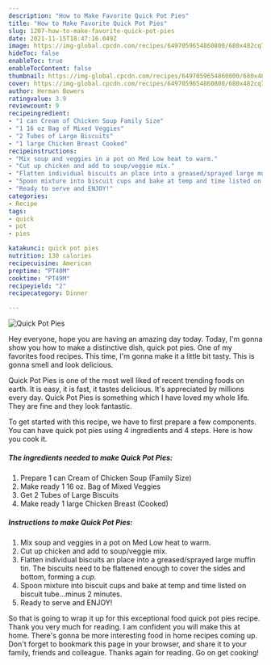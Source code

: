 ```yaml
---
description: "How to Make Favorite Quick Pot Pies"
title: "How to Make Favorite Quick Pot Pies"
slug: 1207-how-to-make-favorite-quick-pot-pies
date: 2021-11-15T18:47:16.049Z
image: https://img-global.cpcdn.com/recipes/6497059654860800/680x482cq70/quick-pot-pies-recipe-main-photo.jpg
hideToc: false
enableToc: true
enableTocContent: false
thumbnail: https://img-global.cpcdn.com/recipes/6497059654860800/680x482cq70/quick-pot-pies-recipe-main-photo.jpg
cover: https://img-global.cpcdn.com/recipes/6497059654860800/680x482cq70/quick-pot-pies-recipe-main-photo.jpg
author: Herman Bowers
ratingvalue: 3.9
reviewcount: 9
recipeingredient:
- "1 can Cream of Chicken Soup Family Size"
- "1 16 oz Bag of Mixed Veggies"
- "2 Tubes of Large Biscuits"
- "1 large Chicken Breast Cooked"
recipeinstructions:
- "Mix soup and veggies in a pot on Med Low heat to warm."
- "Cut up chicken and add to soup/veggie mix."
- "Flatten individual biscuits an place into a greased/sprayed large muffin tin. The biscuits need to be flattened enough to cover the sides and bottom, forming a *cup.*"
- "Spoon mixture into biscuit cups and bake at temp and time listed on biscuit tube...minus 2 minutes."
- "Ready to serve and ENJOY!"
categories:
- Recipe
tags:
- quick
- pot
- pies

katakunci: quick pot pies 
nutrition: 130 calories
recipecuisine: American
preptime: "PT40M"
cooktime: "PT49M"
recipeyield: "2"
recipecategory: Dinner

---
```



![Quick Pot Pies](https://img-global.cpcdn.com/recipes/6497059654860800/680x482cq70/quick-pot-pies-recipe-main-photo.jpg)

Hey everyone, hope you are having an amazing day today. Today, I'm gonna show you how to make a distinctive dish, quick pot pies. One of my favorites food recipes. This time, I'm gonna make it a little bit tasty. This is gonna smell and look delicious.



Quick Pot Pies is one of the most well liked of recent trending foods on earth. It is easy, it is fast, it tastes delicious. It's appreciated by millions every day. Quick Pot Pies is something which I have loved my whole life. They are fine and they look fantastic.


To get started with this recipe, we have to first prepare a few components. You can have quick pot pies using 4 ingredients and 4 steps. Here is how you cook it.

<!--inarticleads1-->

##### The ingredients needed to make Quick Pot Pies:

1. Prepare 1 can Cream of Chicken Soup (Family Size)
1. Make ready 1 16 oz. Bag of Mixed Veggies
1. Get 2 Tubes of Large Biscuits
1. Make ready 1 large Chicken Breast (Cooked)




<!--inarticleads2-->

##### Instructions to make Quick Pot Pies:

1. Mix soup and veggies in a pot on Med Low heat to warm.
1. Cut up chicken and add to soup/veggie mix.
1. Flatten individual biscuits an place into a greased/sprayed large muffin tin. The biscuits need to be flattened enough to cover the sides and bottom, forming a *cup.*
1. Spoon mixture into biscuit cups and bake at temp and time listed on biscuit tube...minus 2 minutes.
1. Ready to serve and ENJOY!



So that is going to wrap it up for this exceptional food quick pot pies recipe. Thank you very much for reading. I am confident you will make this at home. There's gonna be more interesting food in home recipes coming up. Don't forget to bookmark this page in your browser, and share it to your family, friends and colleague. Thanks again for reading. Go on get cooking!
